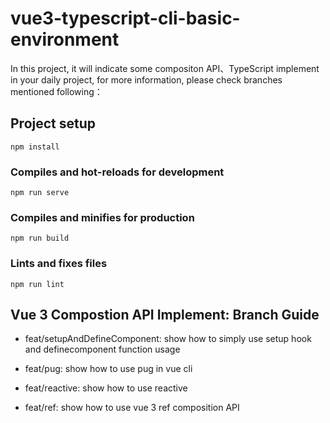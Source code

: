 # vue3-typescript-cli-basic-environment

In this project, it will indicate some compositon API、TypeScript implement in your daily project, for more information, please check branches mentioned following：

## Project setup
```
npm install
```

### Compiles and hot-reloads for development
```
npm run serve
```

### Compiles and minifies for production
```
npm run build
```

### Lints and fixes files
```
npm run lint
```
## Vue 3 Compostion API Implement: Branch Guide

- feat/setupAndDefineComponent: show how to simply use setup hook and definecomponent function usage

- feat/pug: show how to use pug in vue cli

- feat/reactive: show how to use reactive

- feat/ref: show how to use vue 3 ref composition API 



